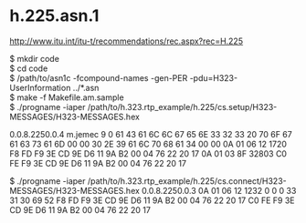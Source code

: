 # h.225.asn.1

http://www.itu.int/itu-t/recommendations/rec.aspx?rec=H.225

$ mkdir code  
$ cd code  
$ /path/to/asn1c -fcompound-names -gen-PER -pdu=H323-UserInformation ../*.asn  
$ make -f Makefile.am.sample  
$ ./progname -iaper /path/to/h.323.rtp_example/h.225/cs.setup/H323-MESSAGES/H323-MESSAGES.hex

  <H323-UserInformation>  
    <h323-uu-pdu>  
        <h323-message-body>  
            <setup>  
                <protocolIdentifier>0.0.8.2250.0.4</protocolIdentifier>  
                <sourceAddress>  
                        <h323-ID>m.jemec</h323-ID>  
                </sourceAddress>  
                <sourceInfo>  
                    <vendor>  
                        <vendor>  
                            <t35CountryCode>9</t35CountryCode>  
                            <t35Extension>0</t35Extension>  
                            <manufacturerCode>61</manufacturerCode>  
                        </vendor>  
                        <productId>  
                            43 61 6C 6C 67 65 6E 33 32 33 20 70 6F 67 61 63 
                            73 61 6D 00 00  
                        </productId>  
                        <versionId>30 2E 39 61 6C 70 68 61 34 00 00</versionId>  
                    </vendor>  
                    <terminal>  
                    </terminal>  
                    <mc><false/></mc>  
                    <undefinedNode><false/></undefinedNode>  
                </sourceInfo>  
                <destCallSignalAddress>  
                    <ipAddress>  
                        <ip>0A 01 06 12</ip>  
                        <port>1720</port>  
                    </ipAddress>  
                </destCallSignalAddress>  
                <activeMC><false/></activeMC>  
                <conferenceID>F8 FD F9 3E CD 9E D6 11 9A B2 00 04 76 22 20 17</conferenceID>  
                <conferenceGoal>  
                    <create></create>  
                </conferenceGoal>  
                <callType>  
                    <pointToPoint></pointToPoint>  
                </callType>  
                <sourceCallSignalAddress>  
                    <ipAddress>  
                        <ip>0A 01 03 8F</ip>  
                        <port>32803</port>  
                    </ipAddress>  
                </sourceCallSignalAddress>  
                <callIdentifier>  
                    <guid>C0 FE F9 3E CD 9E D6 11 9A B2 00 04 76 22 20 17</guid>  
                </callIdentifier>  
                <mediaWaitForConnect><false/></mediaWaitForConnect>  
                <canOverlapSend><false/></canOverlapSend>  
                <multipleCalls><false/></multipleCalls>  
                <maintainConnection><false/></maintainConnection>  
            </setup>  
        </h323-message-body>  
        <h245Tunnelling><false/></h245Tunnelling>  
    </h323-uu-pdu>  
  </H323-UserInformation>  


$ ./progname -iaper /path/to/h.323.rtp_example/h.225/cs.connect/H323-MESSAGES/H323-MESSAGES.hex 
<H323-UserInformation>
    <h323-uu-pdu>
        <h323-message-body>
            <connect>
                <protocolIdentifier>0.0.8.2250.0.3</protocolIdentifier>
                <h245Address>
                    <ipAddress>
                        <ip>0A 01 06 12</ip>
                        <port>1232</port>
                    </ipAddress>
                </h245Address>
                <destinationInfo>
                    <vendor>
                        <vendor>
                            <t35CountryCode>0</t35CountryCode>
                            <t35Extension>0</t35Extension>
                            <manufacturerCode>0</manufacturerCode>
                        </vendor>
                        <productId>33 31 30 69</productId>
                        <versionId>52</versionId>
                    </vendor>
                    <terminal>
                    </terminal>
                    <mc><false/></mc>
                    <undefinedNode><false/></undefinedNode>
                </destinationInfo>
                <conferenceID>F8 FD F9 3E CD 9E D6 11 9A B2 00 04 76 22 20 17</conferenceID>
                <callIdentifier>
                    <guid>C0 FE F9 3E CD 9E D6 11 9A B2 00 04 76 22 20 17</guid>
                </callIdentifier>
                <multipleCalls><false/></multipleCalls>
                <maintainConnection><false/></maintainConnection>
            </connect>
        </h323-message-body>
        <h245Tunnelling><false/></h245Tunnelling>
    </h323-uu-pdu>
  </H323-UserInformation>
